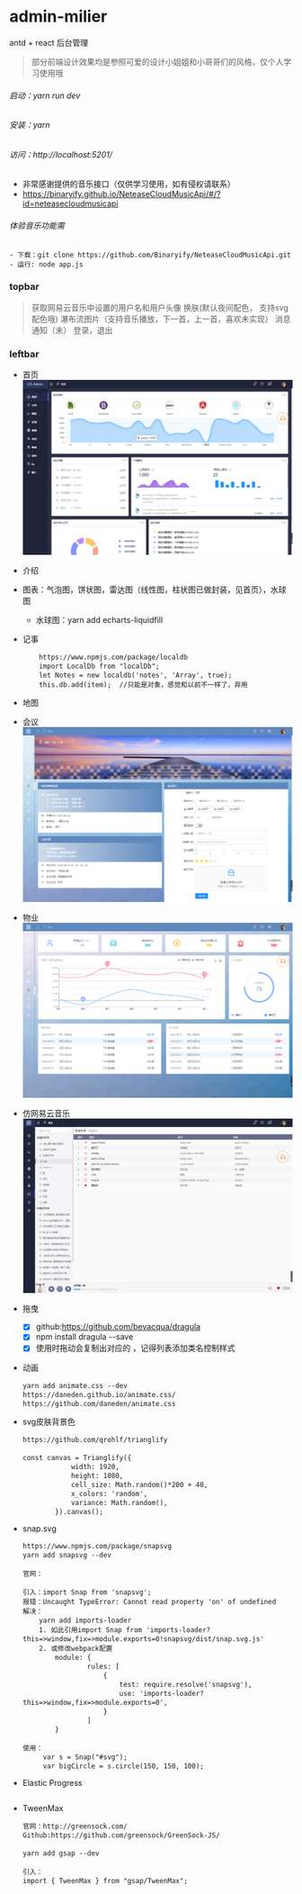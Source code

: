 # admin-milier
antd + react 后台管理

> 部分前端设计效果均是参照可爱的设计小姐姐和小哥哥们的风格，仅个人学习使用哦

###### 启动：yarn run dev
###### 安装：yarn
###### 访问：http://localhost:5201/

 - 非常感谢提供的音乐接口（仅供学习使用，如有侵权请联系）
 - https://binaryify.github.io/NeteaseCloudMusicApi/#/?id=neteasecloudmusicapi

###### 体验音乐功能需
    - 下载：git clone https://github.com/Binaryify/NeteaseCloudMusicApi.git
    - 运行: node app.js

### topbar
> 获取网易云音乐中设置的用户名和用户头像
> 换肤(默认夜间配色， 支持svg配色哦)
> 瀑布流图片（支持音乐播放，下一首，上一首，喜欢未实现）
> 消息通知（未）
> 登录，退出

### leftbar
- 首页
![image](https://github.com/huiBuiling/admin-milier/blob/master/result_img/1.png)
- 介绍
- 图表：气泡图，饼状图，雷达图（线性图，柱状图已做封装，见首页），水球图
    - 水球图：yarn add echarts-liquidfill
    
- 记事

    ```
        https://www.npmjs.com/package/localdb
        import LocalDb from "localDb";
        let Notes = new localdb('notes', 'Array', true);
        this.db.add(item);  //只能是对象，感觉和以前不一样了，弃用
    ```

- 地图

- 会议
![image](https://github.com/huiBuiling/admin-milier/blob/master/result_img/2.png)

- 物业
![image](https://github.com/huiBuiling/admin-milier/blob/master/result_img/3.png)

- 仿网易云音乐   
![image](https://github.com/huiBuiling/admin-milier/blob/master/result_img/4.png)

- 拖曳
    - [x] github:https://github.com/bevacqua/dragula
    - [x] npm install dragula --save
    - [x] 使用时拖动会复制出对应的 ，记得列表添加类名控制样式

- 动画
    ```
    yarn add animate.css --dev
    https://daneden.github.io/animate.css/
    https://github.com/daneden/animate.css
    ```

- svg皮肤背景色
    ```
    https://github.com/qrohlf/trianglify
    
    const canvas = Trianglify({
                width: 1920,
                height: 1080,
                cell_size: Math.random()*200 + 40,
                x_colors: 'random',
                variance: Math.random(),
            }).canvas();
    ```

- snap.svg
    ```
    https://www.npmjs.com/package/snapsvg
    yarn add snapsvg --dev
    
    官网：
    
    引入：import Snap from 'snapsvg';
    报错：Uncaught TypeError: Cannot read property 'on' of undefined
    解决：
        yarn add imports-loader
        1. 如此引用import Snap from 'imports-loader?this=>window,fix=>module.exports=0!snapsvg/dist/snap.svg.js'
        2. 或修改webpack配置
            module: {
                    rules: [
                        {
                            test: require.resolve('snapsvg'),
                            use: 'imports-loader?this=>window,fix=>module.exports=0',
                        }
                    ]
            }
    
    使用：
         var s = Snap("#svg");
         var bigCircle = s.circle(150, 150, 100);
    ```

- Elastic Progress
    ```
    
    ```

- TweenMax
    ```
    官网：http://greensock.com/
    Github:https://github.com/greensock/GreenSock-JS/
    
    yarn add gsap --dev
    
    引入：
    import { TweenMax } from "gsap/TweenMax";
    ```
